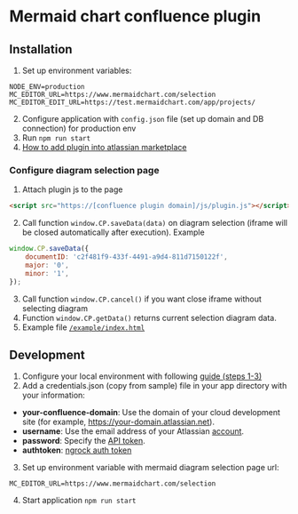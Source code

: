 # Mermaid chart confluence plugin

## Installation
1. Set up environment variables:
```
NODE_ENV=production
MC_EDITOR_URL=https://www.mermaidchart.com/selection
MC_EDITOR_EDIT_URL=https://test.mermaidchart.com/app/projects/
```
2. Configure application with `config.json` file (set up domain and DB connection) for production env
3. Run `npm run start`
4. [How to add plugin into atlassian marketplace](https://developer.atlassian.com/platform/marketplace/listing-connect-apps/)


### Configure diagram selection page
1. Attach plugin js to the page
```html
<script src="https://[confluence plugin domain]/js/plugin.js"></script>
```
2. Call function `window.CP.saveData(data)` on diagram selection (iframe will be closed automatically after execution). Example
```js
window.CP.saveData({
    documentID: 'c2f481f9-433f-4491-a9d4-811d7150122f',
    major: '0',
    minor: '1',
});
```
3. Call function `window.CP.cancel()` if you want close iframe without selecting diagram
4. Function `window.CP.getData()` returns current selection diagram data.
5. Example file [`/example/index.html`](/example/index.html)

## Development
1. Configure your local environment with following 
[guide (steps 1-3)](https://developer.atlassian.com/cloud/confluence/getting-started-with-connect/)
2. Add a credentials.json (copy from sample) file in your app directory with your information:
- **your-confluence-domain**: Use the domain of your cloud development site (for example, https://your-domain.atlassian.net).
- **username**: Use the email address of your Atlassian [account](https://confluence.atlassian.com/cloud/atlassian-account-for-users-873871199.html).
- **password**: Specify the [API token](https://confluence.atlassian.com/x/Vo71Nw).
- **authtoken**: [ngrock auth token](https://dashboard.ngrok.com/get-started/your-authtoken)
3. Set up environment variable with mermaid diagram selection page url:
```
MC_EDITOR_URL=https://www.mermaidchart.com/selection
```
4. Start application `npm run start`

